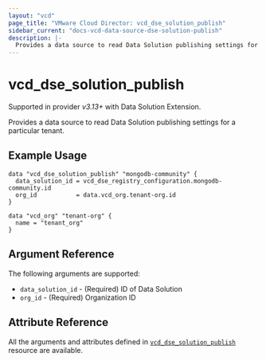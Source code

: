 ```yaml
---
layout: "vcd"
page_title: "VMware Cloud Director: vcd_dse_solution_publish"
sidebar_current: "docs-vcd-data-source-dse-solution-publish"
description: |-
  Provides a data source to read Data Solution publishing settings for a particular tenant.
---
```


# vcd\_dse\_solution\_publish

Supported in provider *v3.13+* with Data Solution Extension.

Provides a data source to read Data Solution publishing settings for a particular tenant.

## Example Usage

```hcl
data "vcd_dse_solution_publish" "mongodb-community" {
  data_solution_id = vcd_dse_registry_configuration.mongodb-community.id
  org_id           = data.vcd_org.tenant-org.id
}

data "vcd_org" "tenant-org" {
  name = "tenant_org"
}
```

## Argument Reference

The following arguments are supported:

* `data_solution_id` - (Required) ID of Data Solution
* `org_id` - (Required) Organization ID

## Attribute Reference

All the arguments and attributes defined in
[`vcd_dse_solution_publish`](/providers/vmware/vcd/latest/docs/resources/dse_solution_publish)
resource are available.
